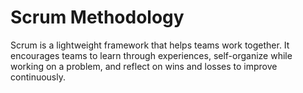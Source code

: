 # Scrum Methodology
Scrum is a lightweight framework that helps teams work together. It encourages teams to learn through experiences, self-organize while working on a problem, and reflect on wins and losses to improve continuously.